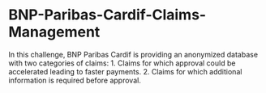 # BNP-Paribas-Cardif-Claims-Management
In this challenge, BNP Paribas Cardif is providing an anonymized database with two categories of claims:  1. Claims for which approval could be accelerated leading to faster payments.  2. Claims for which additional information is required before approval.
